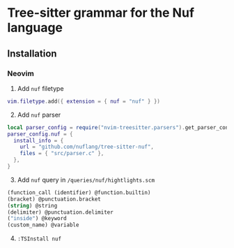 # Tree-sitter grammar for the Nuf language

## Installation

### Neovim

1. Add `nuf` filetype

```lua
vim.filetype.add({ extension = { nuf = "nuf" } })
```
2. Add `nuf` parser

```lua
local parser_config = require("nvim-treesitter.parsers").get_parser_configs()
parser_config.nuf = {
  install_info = {
    url = "github.com/nuflang/tree-sitter-nuf",
    files = { "src/parser.c" },
  },
}
```

3. Add `nuf` query in `/queries/nuf/hightlights.scm`

```scm
(function_call (identifier) @function.builtin)
(bracket) @punctuation.bracket
(string) @string
(delimiter) @punctuation.delimiter
("inside") @keyword
(custom_name) @variable
```

4. `:TSInstall nuf` 

